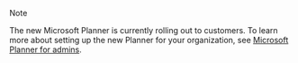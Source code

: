 > [!NOTE]
> The new Microsoft Planner is currently rolling out to customers. To learn more about setting up the new Planner for your organization, see [Microsoft Planner for admins](../planner-for-admins.md).